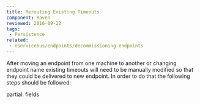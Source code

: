 ```yaml
---
title: Rerouting Existing Timeouts
component: Raven
reviewed: 2016-09-22
tags:
 - Persistence
related:
 - nservicebus/endpoints/decommissioning-endpoints
---
```


After moving an endpoint from one machine to another or changing endpoint name existing timeouts will need to be manually modified so that they could be delivered to new endpoint. In order to do that the following steps should be followed:

partial: fields